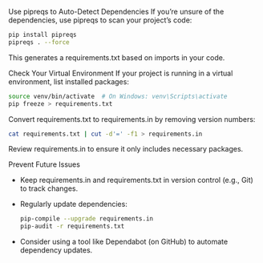 

Use pipreqs to Auto-Detect Dependencies
If you’re unsure of the dependencies, use pipreqs to scan your project’s code:

```bash
pip install pipreqs
pipreqs . --force
```

This generates a requirements.txt based on imports in your code.







Check Your Virtual Environment
If your project is running in a virtual environment, list installed packages:

```bash
source venv/bin/activate  # On Windows: venv\Scripts\activate
pip freeze > requirements.txt
```

Convert requirements.txt to requirements.in by removing version numbers:

```bash
cat requirements.txt | cut -d'=' -f1 > requirements.in
```

Review requirements.in to ensure it only includes necessary packages.



Prevent Future Issues  

- Keep requirements.in and requirements.txt in version control (e.g., Git) to track changes.

- Regularly update dependencies:

  ```bash
  pip-compile --upgrade requirements.in
  pip-audit -r requirements.txt
  ```

- Consider using a tool like Dependabot (on GitHub) to automate dependency updates.